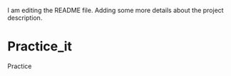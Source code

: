 I am editing the README file. Adding some more details about the project description.
# Practice_it
Practice

